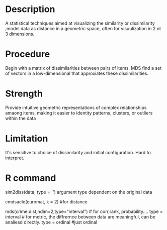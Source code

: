 # Description
A statistical techniques aimed at visualizing the similarity or dissimilarity ,model data as distance in a geometric space, often for visuulization in 2 ot 3 dimensions.

# Procedure
Begin with a matrix of dissimilarities between pairs of items. MDS find a set of vectors in a low-dimensional that approxiates these dissimilarities.

# Strength
Provide intuitive geometric representations of complex relationships amaong items, making it easier to identity patterns, clusters, or outliers within the data

# Limitation
It's sensitive to choice of dissimilarity and initial configuration. 
Hard to interpret.

# R command 
sim2diss(data, type = '') argument type dependent on the original data

cmdsacle(euromat, k = 2) #for distance

mds(crime.dist,ndim=2,type="interval") # for corr,rank, probability....
type = interval  # for metric, the diffrernce between data are meaningful, can be analiesd directly.
type = ordinal #just ordinal

